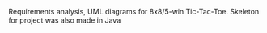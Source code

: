 Requirements analysis, UML diagrams for 8x8/5-win Tic-Tac-Toe. Skeleton for project was also made in Java
